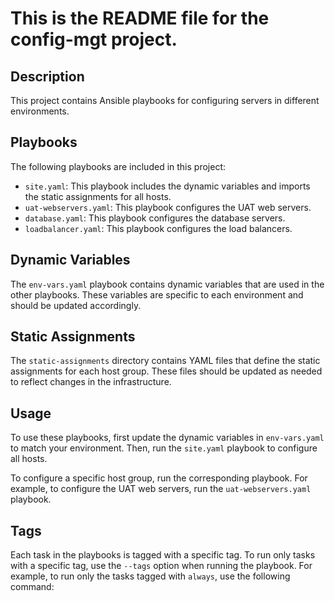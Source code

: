   # This is the README file for the config-mgt project.

  ## Description
  This project contains Ansible playbooks for configuring servers in different environments.

  ## Playbooks
  The following playbooks are included in this project:

  - `site.yaml`: This playbook includes the dynamic variables and imports the static assignments for all hosts.
  - `uat-webservers.yaml`: This playbook configures the UAT web servers.
  - `database.yaml`: This playbook configures the database servers.
  - `loadbalancer.yaml`: This playbook configures the load balancers.

  ## Dynamic Variables
  The `env-vars.yaml` playbook contains dynamic variables that are used in the other playbooks. These variables are specific to each environment and should be updated accordingly.

  ## Static Assignments
  The `static-assignments` directory contains YAML files that define the static assignments for each host group. These files should be updated as needed to reflect changes in the infrastructure.

  ## Usage
  To use these playbooks, first update the dynamic variables in `env-vars.yaml` to match your environment. Then, run the `site.yaml` playbook to configure all hosts.

  To configure a specific host group, run the corresponding playbook. For example, to configure the UAT web servers, run the `uat-webservers.yaml` playbook.

  ## Tags
  Each task in the playbooks is tagged with a specific tag. To run only tasks with a specific tag, use the `--tags` option when running the playbook. For example, to run only the tasks tagged with `always`, use the following command:
